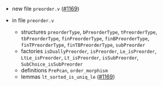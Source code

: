 - new file `preorder.v`
  ([#1169](https://github.com/math-comp/math-comp/pull/1169))

- in file `preorder.v`
  + structures `preorderType`, `bPreorderType`, `tPreorderType`,
    `tbPreorderType`, `finPreorderType`, `finBPreorderType`,
    `finTPreorderType`, `finTBPreorderType`, `subPreorder`
  + factories `isDuallyPreorder`, `isPreorder`, `Le_isPreorder`,
    `LtLe_isPreorder`, `Lt_isPreorder`, `isSubPreorder`,
    `SubChoice_isSubPreorder`
  + definitions `PrePcan`, `order_morphism`
  + lemmas `lt_sorted_is_uniq_le`
    ([#1169](https://github.com/math-comp/math-comp/pull/1169))
